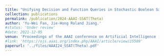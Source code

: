```yaml
---
title: "Unifying Decision and Function Queries in Stochastic Boolean Satisfiability"
collection: publications
permalink: /publication/2024-AAAI-SSAT(Theta)
author: 'Yu-Wei Fan, Jie-Hong Roland Jiang.'
#status: 'Under review'
#date: 2021-12-05
venue: 'Proceedings of the AAAI conference on Artificial Intelligence (AAAI), 2024 (To appear)'
#link: 'https://ojs.aaai.org/index.php/AAAI/article/view/25509'
paperurl: '../files/AAAI24_SSAT(Theta).pdf'
---
```

